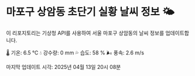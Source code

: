 
# 마포구 상암동 초단기 실황 날씨 정보 🌤️

이 리포지토리는 기상청 API를 사용하여 서울 마포구 상암동의 날씨 정보를 업데이트합니다. 

🌡️ 기온: 6.5 ℃
💧 강수량: 0 mm
💦 습도: 58 %
🌬️ 풍속: 2.6 m/s

마지막 업데이트 시각: 2025년 04월 13일 20시 08분    

